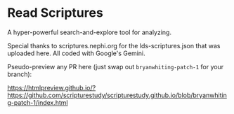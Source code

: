 # Read Scriptures
A hyper-powerful search-and-explore tool for analyzing.

Special thanks to scriptures.nephi.org for the lds-scriptures.json that was uploaded here. All coded with Google's Gemini.

Pseudo-preview any PR here (just swap out `bryanwhiting-patch-1` for your branch):

https://htmlpreview.github.io/?https://github.com/scripturestudy/scripturestudy.github.io/blob/bryanwhiting-patch-1/index.html
